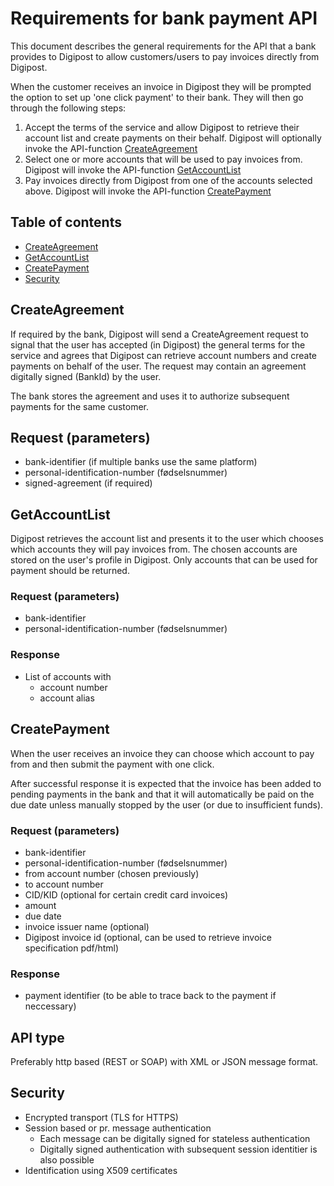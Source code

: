 # Requirements for bank payment API

This document describes the general requirements for the API that a bank provides to Digipost to allow customers/users to pay invoices directly from Digipost.

When the customer receives an invoice in Digipost they will be prompted the option to set up 'one click payment' to their bank. They will then go through the following steps:

1. Accept the terms of the service and allow Digipost to retrieve their account list and create payments on their behalf. Digipost will optionally invoke the API-function [CreateAgreement](#createagreement)
2. Select one or more accounts that will be used to pay invoices from. Digipost will invoke the API-function [GetAccountList](#getaccountlist)
3. Pay invoices directly from Digipost from one of the accounts selected above. Digipost will invoke the API-function [CreatePayment](#createpayment)


## Table of contents

* [CreateAgreement](#createagreement)
* [GetAccountList](#getaccountlist)
* [CreatePayment](#createpayment)
* [Security](#security)

## CreateAgreement

If required by the bank, Digipost will send a CreateAgreement request to signal that the user has accepted (in Digipost) the general terms for the service and agrees that Digipost can retrieve account numbers and create payments on behalf of the user. The request may contain an agreement digitally signed (BankId) by the user.

The bank stores the agreement and uses it to authorize subsequent payments for the same customer.

## Request (parameters)

* bank-identifier (if multiple banks use the same platform)
* personal-identification-number (fødselsnummer)
* signed-agreement (if required)

## GetAccountList

Digipost retrieves the account list and presents it to the user which chooses which accounts they will pay invoices from. The chosen accounts are stored on the user's profile in Digipost. Only accounts that can be used for payment should be returned.

### Request (parameters)

* bank-identifier
* personal-identification-number (fødselsnummer)

### Response

* List of accounts with
  - account number
  - account alias

## CreatePayment

When the user receives an invoice they can choose which account to pay from and then submit the payment with one click.

After successful response it is expected that the invoice has been added to pending payments in the bank and that it will automatically be paid on the due date unless manually stopped by the user (or due to insufficient funds).

### Request (parameters)

* bank-identifier
* personal-identification-number (fødselsnummer)
* from account number (chosen previously)
* to account number
* CID/KID (optional for certain credit card invoices)
* amount
* due date
* invoice issuer name (optional)
* Digipost invoice id (optional, can be used to retrieve invoice specification pdf/html)

### Response

* payment identifier (to be able to trace back to the payment if neccessary)

## API type

Preferably http based (REST or SOAP) with XML or JSON message format.

## Security

* Encrypted transport (TLS for HTTPS)
* Session based or pr. message authentication
  - Each message can be digitally signed for stateless authentication
  - Digitally signed authentication with subsequent session identitier is also possible
* Identification using X509 certificates
